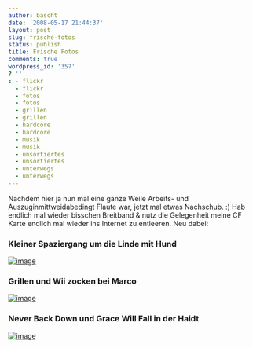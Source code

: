 ```yaml
---
author: bascht
date: '2008-05-17 21:44:37'
layout: post
slug: frische-fotos
status: publish
title: Frische Fotos
comments: true
wordpress_id: '357'
? ''
: - flickr
  - flickr
  - fotos
  - fotos
  - grillen
  - grillen
  - hardcore
  - hardcore
  - musik
  - musik
  - unsortiertes
  - unsortiertes
  - unterwegs
  - unterwegs
---
```


Nachdem hier ja nun mal eine ganze Weile Arbeits- und
Auszuginmittweidabedingt Flaute war, jetzt mal etwas Nachschub. :)
Hab endlich mal wieder bisschen Breitband & nutz die Gelegenheit
meine CF Karte endlich mal wieder ins Internet zu entleeren. Neu
dabei:
### Kleiner Spaziergang um die Linde mit Hund

[![image](http://farm3.static.flickr.com/2228/2499334427_21739d12ee.jpg?v=0)](http://flickr.com/photos/bascht/tags/linde/)

### Grillen und Wii zocken bei Marco

[![image](http://farm4.static.flickr.com/3158/2499338829_f4d45e158b.jpg?v=0)](http://flickr.com/photos/bascht/tags/zocken/)

### Never Back Down und Grace Will Fall in der Haidt

[![image](http://farm3.static.flickr.com/2043/2500193278_d685d52287.jpg?v=0)](http://flickr.com/photos/bascht/tags/hardcore/)



